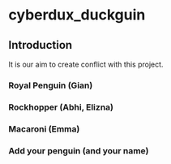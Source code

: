 # cyberdux_duckguin

## Introduction

It is our aim to create conflict with this project. 

### Royal Penguin (Gian)


### Rockhopper (Abhi, Elizna)


### Macaroni (Emma)


### Add your penguin (and your name)

